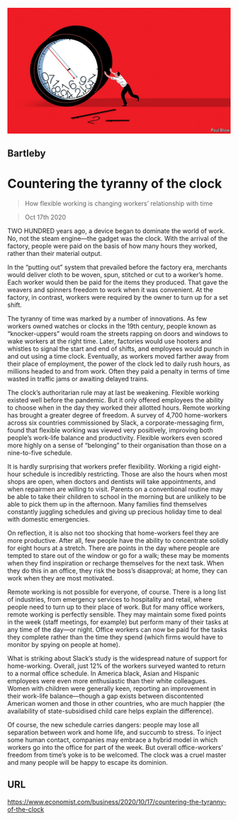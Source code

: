 ![](./images/20201017_WBD001_0.jpg)

## Bartleby

# Countering the tyranny of the clock

> How flexible working is changing workers’ relationship with time

> Oct 17th 2020

TWO HUNDRED years ago, a device began to dominate the world of work. No, not the steam engine—the gadget was the clock. With the arrival of the factory, people were paid on the basis of how many hours they worked, rather than their material output.

In the “putting out” system that prevailed before the factory era, merchants would deliver cloth to be woven, spun, stitched or cut to a worker’s home. Each worker would then be paid for the items they produced. That gave the weavers and spinners freedom to work when it was convenient. At the factory, in contrast, workers were required by the owner to turn up for a set shift.

The tyranny of time was marked by a number of innovations. As few workers owned watches or clocks in the 19th century, people known as “knocker-uppers” would roam the streets rapping on doors and windows to wake workers at the right time. Later, factories would use hooters and whistles to signal the start and end of shifts, and employees would punch in and out using a time clock. Eventually, as workers moved farther away from their place of employment, the power of the clock led to daily rush hours, as millions headed to and from work. Often they paid a penalty in terms of time wasted in traffic jams or awaiting delayed trains.

The clock’s authoritarian rule may at last be weakening. Flexible working existed well before the pandemic. But it only offered employees the ability to choose when in the day they worked their allotted hours. Remote working has brought a greater degree of freedom. A survey of 4,700 home-workers across six countries commissioned by Slack, a corporate-messaging firm, found that flexible working was viewed very positively, improving both people’s work-life balance and productivity. Flexible workers even scored more highly on a sense of “belonging” to their organisation than those on a nine-to-five schedule.

It is hardly surprising that workers prefer flexibility. Working a rigid eight-hour schedule is incredibly restricting. Those are also the hours when most shops are open, when doctors and dentists will take appointments, and when repairmen are willing to visit. Parents on a conventional routine may be able to take their children to school in the morning but are unlikely to be able to pick them up in the afternoon. Many families find themselves constantly juggling schedules and giving up precious holiday time to deal with domestic emergencies.

On reflection, it is also not too shocking that home-workers feel they are more productive. After all, few people have the ability to concentrate solidly for eight hours at a stretch. There are points in the day where people are tempted to stare out of the window or go for a walk; these may be moments when they find inspiration or recharge themselves for the next task. When they do this in an office, they risk the boss’s disapproval; at home, they can work when they are most motivated.

Remote working is not possible for everyone, of course. There is a long list of industries, from emergency services to hospitality and retail, where people need to turn up to their place of work. But for many office workers, remote working is perfectly sensible. They may maintain some fixed points in the week (staff meetings, for example) but perform many of their tasks at any time of the day—or night. Office workers can now be paid for the tasks they complete rather than the time they spend (which firms would have to monitor by spying on people at home).

What is striking about Slack’s study is the widespread nature of support for home-working. Overall, just 12% of the workers surveyed wanted to return to a normal office schedule. In America black, Asian and Hispanic employees were even more enthusiastic than their white colleagues. Women with children were generally keen, reporting an improvement in their work-life balance—though a gap exists between discontented American women and those in other countries, who are much happier (the availability of state-subsidised child care helps explain the difference).

Of course, the new schedule carries dangers: people may lose all separation between work and home life, and succumb to stress. To inject some human contact, companies may embrace a hybrid model in which workers go into the office for part of the week. But overall office-workers’ freedom from time’s yoke is to be welcomed. The clock was a cruel master and many people will be happy to escape its dominion.

## URL

https://www.economist.com/business/2020/10/17/countering-the-tyranny-of-the-clock
